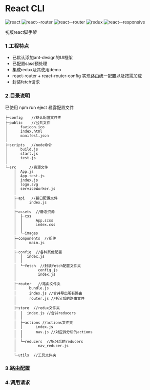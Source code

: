 # React CLI

<p text-align="center">
    <img alt="react" src="https://img.shields.io/badge/react-16.8.2-brightgreen.svg?style=for-the-badge"/>
    <img alt="react--router" src ="https://img.shields.io/badge/react--router-4.3.1-blue.svg?style=for-the-badge"/>
    <img alt="react--router" src ="https://img.shields.io/badge/react--router--config-4.4.0--beta.6-critical.svg?style=for-the-badge"/>
    <img alt="redux" src ="https://img.shields.io/badge/redux-4.0.1-ff69b4.svg?style=for-the-badge"/>
    <img alt="react--responsive" src ="https://img.shields.io/badge/sass--loader-7.1.0-blueviolet.svg?style=for-the-badge"/>
</p>

初版react脚手架

### 1.工程特点

- 已默认添加ant-design的UI框架
- 已配置sass预处理
- 集成redux及其使用demo
- react-router + react-router-config 实现路由统一配置以及按需加载
- 封装fetch请求



### 2.目录说明

已使用 npm run eject 暴露配置文件

```
├─config    //默认配置文件夹
├─public    //公共文件
│      favicon.ico
│      index.html
│      manifest.json
│      
├─scripts   //node命令
│      build.js
│      start.js
│      test.js
│      
└─src      //资源文件
    │  App.js
    │  App.test.js
    │  index.js
    │  logo.svg
    │  serviceWorker.js
    │  
    ├─api   //接口配置文件
    │      index.js
    │      
    ├─assets  //静态资源
    │  ├─css
    │  │      App.scss
    │  │      index.css
    │  │      
    │  └─images
    ├─components  //组件
    │      main.js
    │      
    ├─config  //各种其他配置
    │  │  index.js
    │  │  
    │  └─fetch  //封装fetch配置文件夹
    │          config.js
    │          index.js
    │          
    ├─router   //路由文件夹
    │      bundle.js
    │      index.js //合并导出所有路由
    │      router.js //拆分后的路由文件
    │      
    ├─store  //redux文件夹
    │  │  index.js //合并reducers
    │  │  
    │  ├─actions //actions文件夹
    │  │      index.js 
    │  │      nav.js //对应拆分后的actions
    │  │      
    │  └─reducers  //拆分后的reducers
    │          nav_reducer.js
    │          
    └─utils  //工具文件夹
```



### 3.路由配置





### 4.调用请求



